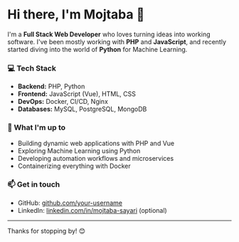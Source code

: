 # Hi there, I'm Mojtaba 👋

I'm a **Full Stack Web Developer** who loves turning ideas into working software. I've been mostly working with **PHP** and **JavaScript**, and recently started diving into the world of **Python** for Machine Learning.

### 💻 Tech Stack

- **Backend:** PHP, Python
- **Frontend:** JavaScript (Vue), HTML, CSS
- **DevOps:** Docker, CI/CD, Nginx
- **Databases:** MySQL, PostgreSQL, MongoDB

### 🚀 What I'm up to

- Building dynamic web applications with PHP and Vue
- Exploring Machine Learning using Python
- Developing automation workflows and microservices
- Containerizing everything with Docker

### 📫 Get in touch

- GitHub: [github.com/your-username](https://github.com/mssayari)
- LinkedIn: [linkedin.com/in/mojtaba-sayari](https://www.linkedin.com/in/mojtaba-sayari) (optional)

---

Thanks for stopping by! 😊
